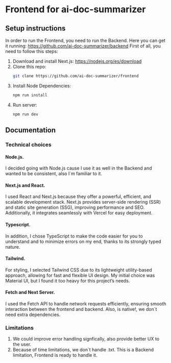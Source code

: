 # Frontend for ai-doc-summarizer


## Setup instructions
In order to run the Frontend, you need to run the Backend. Here you can get it running: https://github.com/ai-doc-summarizer/backend
First of all, you need to follow this steps:

1. Download and install Next.js:
https://nodejs.org/es/download
1. Clone this repo: 
    ```bash
    git clone https://github.com/ai-doc-summarizer/frontend
    ```
2. Install Node Dependencies:
    ```bash
    npm run install
    ```
2. Run server:
    ```bash
    npm run dev
    ```
## Documentation
### Technical choices
#### Node.js.
I decided going with Node.js cause I use it as well in the Backend and wanted to be consistent, also I´m familiar to it.
#### Next.js and React. 
I used React and Next.js because they offer a powerful, efficient, and scalable development stack. Next.js provides server-side rendering (SSR) and static site generation (SSG), improving performance and SEO. Additionally, it integrates seamlessly with Vercel for easy deployment.
#### Typescript. 
In addition, I chose TypeScript to make the code easier for you to understand and to minimize errors on my end, thanks to its strongly typed nature.
#### Tailwind.
For styling, I selected Tailwind CSS due to its lightweight utility-based approach, allowing for fast and flexible UI design. My initial choice was Material UI, but I found it too heavy for this project’s needs.
#### Fetch and Next Server.
I used the Fetch API to handle network requests efficiently, ensuring smooth interaction between the frontend and backend. Also, is native!, we don´t need extra dependencies.

### Limitations
1. We could improve error handling signfically, also provide better UX to the user.
2. Because of time limitations, we don´t handle .txt. This is a Backend limitation, Frontend is ready to handle it.


